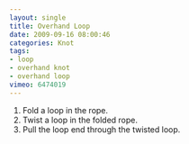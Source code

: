 ```yaml
---
layout: single
title: Overhand Loop
date: 2009-09-16 08:00:46
categories: Knot
tags:
- loop
- overhand knot
- overhand loop
vimeo: 6474019
---
```


1. Fold a loop in the rope.
1. Twist a loop in the folded rope.
1. Pull the loop end through the twisted loop.

